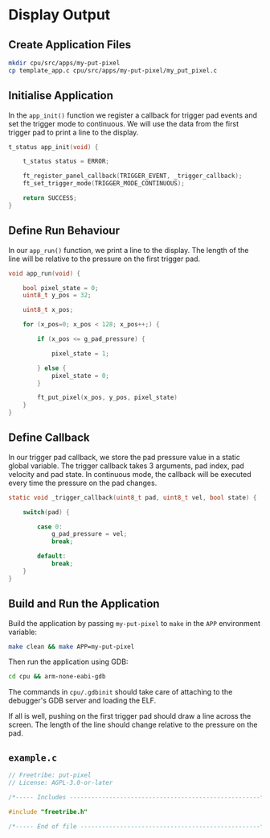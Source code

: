 # Display Output

## Create Application Files

```bash
mkdir cpu/src/apps/my-put-pixel
cp template_app.c cpu/src/apps/my-put-pixel/my_put_pixel.c
```

## Initialise Application

In the `app_init()` function we register a callback for trigger pad events and
set the trigger mode to continuous. We will use the data from the first trigger
pad to print a line to the display.

```c
t_status app_init(void) {

    t_status status = ERROR;

    ft_register_panel_callback(TRIGGER_EVENT, _trigger_callback);
    ft_set_trigger_mode(TRIGGER_MODE_CONTINUOUS);

    return SUCCESS;
}
```

## Define Run Behaviour

In our `app_run()` function, we print a line to the display. The length of the
line will be relative to the pressure on the first trigger pad.

```c
void app_run(void) {

    bool pixel_state = 0;
    uint8_t y_pos = 32;

    uint8_t x_pos;

    for (x_pos=0; x_pos < 128; x_pos++;) {

        if (x_pos <= g_pad_pressure) {

            pixel_state = 1;

        } else {
            pixel_state = 0;
        }

        ft_put_pixel(x_pos, y_pos, pixel_state)
    }
}
```

## Define Callback

In our trigger pad callback, we store the pad pressure value in a static global
variable. The trigger callback takes 3 arguments, pad index, pad velocity and
pad state. In continuous mode, the callback will be executed every time the
pressure on the pad changes.

```c
static void _trigger_callback(uint8_t pad, uint8_t vel, bool state) {

    switch(pad) {

        case 0:
            g_pad_pressure = vel;
            break;

        default:
            break;
    }
}
```

## Build and Run the Application

Build the application by passing `my-put-pixel` to `make` in the `APP`
environment variable:

```bash
make clean && make APP=my-put-pixel
```

Then run the application using GDB:

```bash
cd cpu && arm-none-eabi-gdb
```

The commands in `cpu/.gdbinit` should take care of attaching to the debugger's
GDB server and loading the ELF.

If all is well, pushing on the first trigger pad should draw a line across the
screen. The length of the line should change relative to the pressure on the
pad.

## `example.c`

```c
// Freetribe: put-pixel
// License: AGPL-3.0-or-later

/*----- Includes -----------------------------------------------------*/

#include "freetribe.h"

/*----- End of file --------------------------------------------------*/
```
